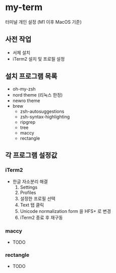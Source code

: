 # my-term

터미널 개인 설정 (M1 이후 MacOS 기준)

## 사전 작업
- 서체 설치
- iTerm2 설치 및 프로필 설정

## 설치 프로그램 목록
- oh-my-zsh
- nord theme (리눅스 한정)
- newro theme
- brew
  - zsh-autosuggestions
  - zsh-syntax-highlighting
  - ripgrep
  - tree
  - maccy
  - rectangle

## 각 프로그램 설정값
### iTerm2
- 한글 자소분리 해결
  1. Settings
  2. Profiles
  3. 설정한 프로필 선택
  4. Text 탭 클릭
  5. Unicode normalization form 을 HFS+ 로 변경
  6. iTerm2 종료 후 재구동

### maccy
- TODO

### rectangle
- TODO